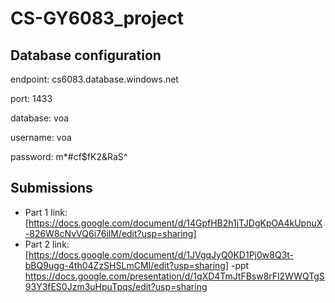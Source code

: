 # CS-GY6083_project

## Database configuration
endpoint: cs6083.database.windows.net

port: 1433

database: voa

username: voa

password: m*#cf$fK2&RaS^

## Submissions
- Part 1 link:
[https://docs.google.com/document/d/14GpfHB2h1jTJDgKpOA4kUpnuX-826W8cNvVQ6i76ilM/edit?usp=sharing]
- Part 2 link:
[https://docs.google.com/document/d/1JVgqJyQ0KD1Pj0w8Q3t-bBQ9ugg-4th04ZzSHSLmCMI/edit?usp=sharing]
-ppt
https://docs.google.com/presentation/d/1qXD4TmJtFBsw8rFl2WWQTgS93Y3fES0Jzm3uHpuTpqs/edit?usp=sharing
